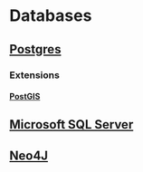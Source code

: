 # Databases

## [Postgres](https://www.postgresql.org/)

### Extensions

#### [PostGIS](https://postgis.net/)

## [Microsoft SQL Server](https://www.microsoft.com/en-us/sql-server/sql-server-downloads)

## [Neo4J](https://neo4j.com/)

